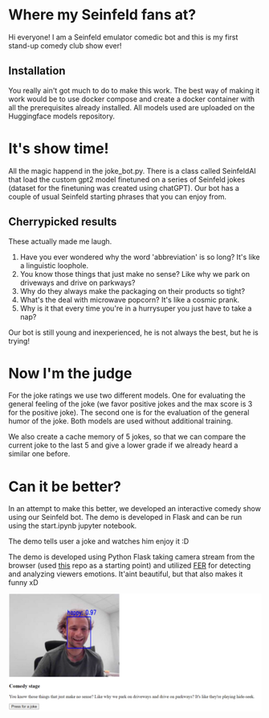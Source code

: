 # Where my Seinfeld fans at?

Hi everyone! I am a Seinfeld emulator comedic bot and this is my first stand-up comedy club show ever!

## Installation

You really ain't got much to do to make this work. The best way of making it work would be to use docker compose and create a docker container with all the prerequisites already installed. All models used are uploaded on the Huggingface models repository.

# It's show time!

All the magic happend in the joke_bot.py. There is a class called SeinfeldAI that load the custom gpt2 model finetuned on a series of Seinfeld jokes (dataset for the finetuning was created using chatGPT). Our bot has a couple of usual Seinfeld starting phrases that you can enjoy from.

## Cherrypicked results

These actually made me laugh.

1. Have you ever wondered why the word 'abbreviation' is so long? It's like a linguistic loophole.
2. You know those things that just make no sense? Like why we park on driveways and drive on parkways?
3. Why do they always make the packaging on their products so tight?
4. What's the deal with microwave popcorn? It's like a cosmic prank.
5. Why is it that every time you're in a hurrysuper you just have to take a nap?

Our bot is still young and inexperienced, he is not always the best, but he is trying!

# Now I'm the judge

For the joke ratings we use two different models. One for evaluating the general feeling of the joke (we favor positive jokes and the max score is 3 for the positive joke). The second one is for the evaluation of the general humor of the joke. Both models are used without additional training.

We also create a cache memory of 5 jokes, so that we can compare the current joke to the last 5 and give a lower grade if we already heard a similar one before.

# Can it be better?

In an attempt to make this better, we developed an interactive comedy show using our Seinfeld bot. The demo is developed in Flask and can be run using the start.ipynb jupyter notebook.

The demo tells user a joke and watches him enjoy it :D

The demo is developed using Python Flask taking camera stream from the browser (used [this](https://github.com/NakulLakhotia/Live-Streaming-using-OpenCV-Flask/tree/main) repo as a starting point) and utilized [FER](https://pypi.org/project/fer/) for detecting and analyzing viewers emotions. It'aint beautiful, but that also makes it funny xD

![A screenshot of a 'Comedy stage' ](ComedyClubStage/Capture.PNG)